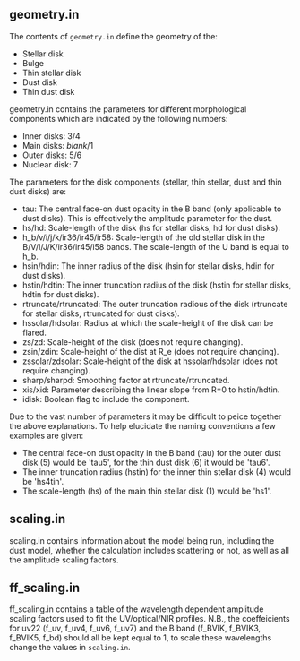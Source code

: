 ## geometry.in
The contents of `geometry.in` define the geometry of the:
- Stellar disk 
- Bulge
- Thin stellar disk
- Dust disk
- Thin dust disk

geometry.in contains the parameters for different morphological components which are indicated by the following numbers:
- Inner disks: 3/4
- Main disks: *blank*/1
- Outer disks: 5/6
- Nuclear disk: 7

The parameters for the disk components (stellar, thin stellar, dust and thin dust disks) are:
- tau: The central face-on dust opacity in the B band (only applicable to dust disks). This is effectively the amplitude parameter for the dust.
- hs/hd: Scale-length of the disk (hs for stellar disks, hd for dust disks).
- h_b/v/i/j/k/ir36/ir45/ir58: Scale-length of the old stellar disk in the B/V/I/J/K/ir36/ir45/i58 bands. The scale-length of the U band is equal to h_b.
- hsin/hdin: The inner radius of the disk (hsin for stellar disks, hdin for dust disks).
- hstin/hdtin: The inner truncation radius of the disk (hstin for stellar disks, hdtin for dust disks).
- rtruncate/rtruncated: The outer truncation radious of the disk (rtruncate for stellar disks, rtruncated for dust disks).
- hssolar/hdsolar: Radius at which the scale-height of the disk can be flared.
- zs/zd: Scale-height of the disk (does not require changing). 
- zsin/zdin: Scale-height of the dist at R_e (does not require changing).
- zssolar/zdsolar: Scale-height of the disk at hssolar/hdsolar (does not require changing).
- sharp/sharpd: Smoothing factor at rtruncate/rtruncated.
- xis/xid: Parameter describing the linear slope from R=0 to hstin/hdtin.
- idisk: Boolean flag to include the component.

Due to the vast number of parameters it may be difficult to peice together the above explanations. To help elucidate the naming conventions a few examples are given:
- The central face-on dust opacity in the B band (tau) for the outer dust disk (5) would be 'tau5', for the thin dust disk (6) it would be 'tau6'.
- The inner truncation radius (hstin) for the inner thin stellar disk (4) would be 'hs4tin'.
- The scale-length (hs) of the main thin stellar disk (1) would be 'hs1'.


## scaling.in
scaling.in contains information about the model being run, including the dust model, whether the calculation includes scattering or not, as well as all the amplitude scaling factors.

## ff_scaling.in
ff_scaling.in contains a table of the wavelength dependent amplitude scaling factors used to fit the UV/optical/NIR profiles. N.B., the coeffeicients for uv22 (f_uv, f_uv4, f_uv6, f_uv7) and the B band (f_BVIK, f_BVIK3, f_BVIK5, f_bd) should all be kept equal to 1, to scale these wavelengths change the values in `scaling.in`.
